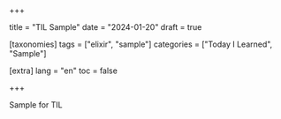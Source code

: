 +++

title = "TIL Sample"
date = "2024-01-20"
draft = true

[taxonomies]
tags = ["elixir", "sample"]
categories = ["Today I Learned", "Sample"]


[extra]
lang = "en"
toc = false

+++

Sample for TIL